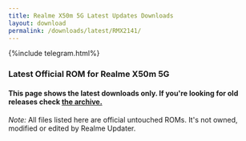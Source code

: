 ```yaml
---
title: Realme X50m 5G Latest Updates Downloads
layout: download
permalink: /downloads/latest/RMX2141/
---
```

<script>
    $(document).ready(function () {
        loadLatest("RMX2141");
    });
</script>

{%include telegram.html%}

<div class="col-12 mx-auto">
    <h3 class="title bg-light p-2 rounded">Latest Official ROM for Realme X50m 5G</h3>
    <h4>This page shows the latest downloads only. If you're looking for old releases check
        <a href="/downloads/archive/RMX2141/">the archive.</a></h4>
    <p><i>Note: </i>All files listed here are official untouched ROMs.
        It's not owned, modified or edited by Realme Updater.</p>
    <div id="downloads">
    </div>
</div>